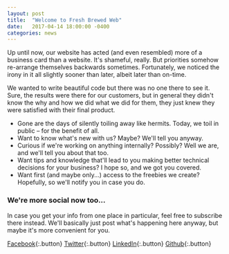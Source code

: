 ```yaml
---
layout: post
title:  "Welcome to Fresh Brewed Web"
date:   2017-04-14 18:00:00 -0400
categories: news
---
```

Up until now, our website has acted (and even resembled) more of a business card than a website. It's shameful, really. But priorities somehow re-arrange themselves backwards sometimes. Fortunately, we noticed the irony in it all slightly sooner than later, albeit later than on-time.

We wanted to write beautiful code but there was no one there to see it. Sure, the results were there for our customers, but in general they didn't know the why and how we did what we did for them, they just knew they were satisfied with their final product.

- Gone are the days of silently toiling away like hermits. Today, we toil in public – for the benefit of all.
- Want to know what's new with us? Maybe? We'll tell you anyway.
- Curious if we're working on anything internally? Possibly? Well we are, and we'll tell you about that too.
- Want tips and knowledge that'll lead to you making better technical decisions for your business? I hope so, and we got you covered.
- Want first (and maybe only...) access to the freebies we create? Hopefully, so we'll notify you in case you do.

### We're more social now too...

In case you get your info from one place in particular, feel free to subscribe there instead. We'll basically just post what's happening here anyway, but maybe it's more convenient for you.

[<i class="fa fa-facebook-square"></i> Facebook](https://www.facebook.com/FreshBrewedWebMTL/){:.button}
[<i class="fa fa-twitter"></i> Twitter](https://twitter.com/freshbreweddev){:.button}
[<i class="fa fa-linkedin-square"></i> LinkedIn](https://www.linkedin.com/in/greghunt/){:.button}
[<i class="fa fa-github"></i> Github](https://github.com/freshbrewedweb){:.button}
